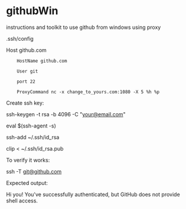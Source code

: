 # githubWin
instructions and toolkit to use github from windows using proxy

.ssh/config

Host github.com

        HostName github.com
        
        User git
        
        port 22
        
        ProxyCommand nc -x change_to_yours.com:1080 -X 5 %h %p
        

Create ssh key:

ssh-keygen -t rsa -b 4096 -C "your@email.com"

eval $(ssh-agent -s)

ssh-add ~/.ssh/id_rsa

clip < ~/.ssh/id_rsa.pub


To verify it works:

ssh -T git@github.com

Expected output:

Hi you! You've successfully authenticated, but GitHub does not provide shell access.
